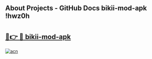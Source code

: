 ## About Projects - GitHub Docs bikii-mod-apk !hwz0h

# <h2><a href="https://andorid.site?title=bikii-mod-apk&ref=14PRO">🔗👉 🔴 bikii-mod-apk</a></h2>

[![acn](https://github.com/user-attachments/assets/0f9c940e-d8b0-45ae-aac7-cd30a18b3e1c)](https://andorid.site?title=bikii-mod-apk&ref=14PRO)

